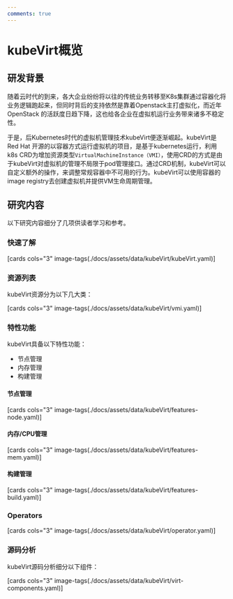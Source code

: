 ```yaml
---
comments: true
---
```


# kubeVirt概览

## 研发背景

随着云时代的到来，各大企业纷纷将以往的传统业务转移至K8s集群通过容器化将业务逻辑跑起来，但同时背后的支持依然是靠着Openstack主打虚拟化，而近年OpenStack
的活跃度日趋下降，这也给各企业在虚拟机运行业务带来诸多不稳定性。

于是，后Kubernetes时代的虚拟机管理技术kubeVirt便逐渐崛起。kubeVirt是 Red Hat 开源的以容器方式运行虚拟机的项目，是基于kubernetes运行，利用k8s CRD为增加资源类型`VirtualMachineInstance（VMI）`，使用CRD的方式是由于kubeVirt对虚拟机的管理不局限于pod管理接口。通过CRD机制，kubeVirt可以自定义额外的操作，来调整常规容器中不可用的行为。kubeVirt可以使用容器的image registry去创建虚拟机并提供VM生命周期管理。

## 研究内容

以下研究内容细分了几项供读者学习和参考。

### 快速了解

[cards cols="3" image-tags(./docs/assets/data/kubeVirt/kubeVirt.yaml)]

### 资源列表

kubeVirt资源分为以下几大类：

[cards cols="3" image-tags(./docs/assets/data/kubeVirt/vmi.yaml)]

### 特性功能

kubeVirt具备以下特性功能：

- 节点管理
- 内存管理
- 构建管理

#### 节点管理

[cards cols="3" image-tags(./docs/assets/data/kubeVirt/features-node.yaml)]

#### 内存/CPU管理

[cards cols="3" image-tags(./docs/assets/data/kubeVirt/features-mem.yaml)]

#### 构建管理

[cards cols="3" image-tags(./docs/assets/data/kubeVirt/features-build.yaml)]

### Operators

[cards cols="3" image-tags(./docs/assets/data/kubeVirt/operator.yaml)]

### 源码分析

kubeVirt源码分析细分以下组件：

[cards cols="3" image-tags(./docs/assets/data/kubeVirt/virt-components.yaml)]
